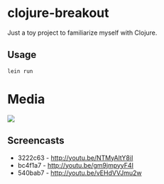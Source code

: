 # clojure-breakout

Just a toy project to familiarize myself with Clojure.

## Usage

	lein run

# Media

<img src="https://raw.github.com/jamiely/clojure-breakout/master/assets/screenshot-main.png">

## Screencasts

* 3222c63 - http://youtu.be/NTMyAltY8iI
* bc4f1a7 - http://youtu.be/gm9jmpyyF4I
* 540bab7 - http://youtu.be/vEHdVVJmu2w

